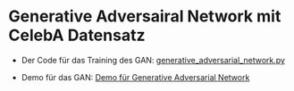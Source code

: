 # Generative Adversairal Network mit CelebA Datensatz

- Der Code für das Training des GAN:  [generative_adversarial_network.py](https://github.com/Ludifix/Matuarbeit-Fotorealistische-Bilder-mit-Hilfe-maschinellen-Lernens-generieren/blob/master/generative_adversarial_network.py)

- Demo für das GAN: [Demo für Generative Adversarial Network](https://github.com/Ludifix/Matuarbeit-Fotorealistische-Bilder-mit-Hilfe-maschinellen-Lernens-generieren/blob/master/Demo%20f%C3%BCr%20Generative%20Adversarial%20Netzwork.ipynb) 
